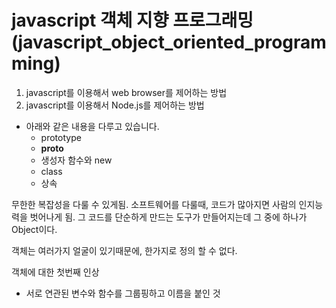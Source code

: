 # javascript 객체 지향 프로그래밍 (javascript_object_oriented_programming)

1. javascript를 이용해서 web browser를 제어하는 방법
2. javascript를 이용해서 Node.js를 제어하는 방법

* 아래와 같은 내용을 다루고 있습니다. 
    * prototype
    * __proto__
    * 생성자 함수와 new
    * class
    * 상속

무한한 복잡성을 다룰 수 있게됨.
소프트웨어를 다룰때, 코드가 많아지면 사람의 인지능력을 벗어나게 됨.
그 코드를 단순하게 만드는 도구가 만들어지는데 그 중에 하나가 Object이다.

객체는 여러가지 얼굴이 있기때문에, 한가지로 정의 할 수 없다.

객체에 대한 첫번째 인상
 - 서로 연관된 변수와 함수를 그룹핑하고 이름을 붙인 것
 
